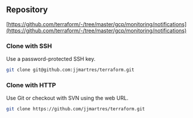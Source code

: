 ## Repository

[https://github.com/terraform/-/tree/master/gcp/monitoring/notifications](https://github.com/terraform/-/tree/master/gcp/monitoring/notifications)

### Clone with SSH
Use a password-protected SSH key.
```bash
git clone git@github.com:jjmartres/terraform.git
```

###  Clone with HTTP
Use Git or checkout with SVN using the web URL.
```bash
git clone https://github.com/jjmartres/terraform.git
```